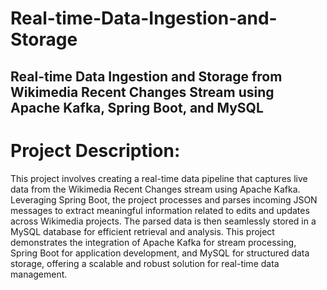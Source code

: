 # Real-time-Data-Ingestion-and-Storage
## Real-time Data Ingestion and Storage from Wikimedia Recent Changes Stream using Apache Kafka, Spring Boot, and MySQL

# Project Description:
This project involves creating a real-time data pipeline that captures live data from the Wikimedia Recent Changes stream using Apache Kafka. Leveraging Spring Boot, the project processes and parses incoming JSON messages to extract meaningful information related to edits and updates across Wikimedia projects. The parsed data is then seamlessly stored in a MySQL database for efficient retrieval and analysis. This project demonstrates the integration of Apache Kafka for stream processing, Spring Boot for application development, and MySQL for structured data storage, offering a scalable and robust solution for real-time data management.
